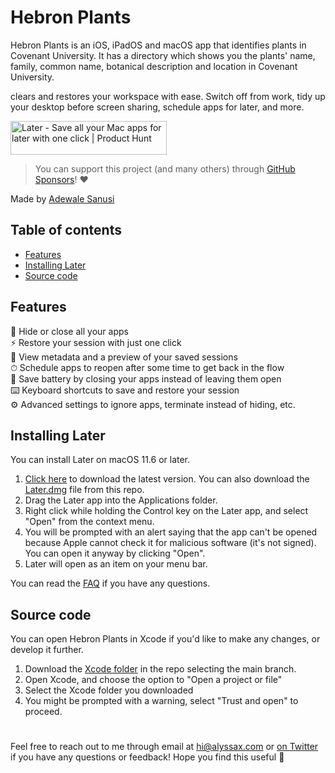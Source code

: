 # Hebron Plants

Hebron Plants is an iOS, iPadOS and macOS app that identifies plants in Covenant University.
It has a directory which shows you the plants' name, family, common name, botanical description and location in Covenant University.


clears and restores your workspace with ease. Switch off from work, tidy up your desktop before screen sharing, schedule apps for later, and more.


<a href="https://www.producthunt.com/posts/later-aa762753-cafe-475e-9acb-d534de9e6adf?utm_source=badge-featured&utm_medium=badge&utm_souce=badge-later&#0045;aa762753&#0045;cafe&#0045;475e&#0045;9acb&#0045;d534de9e6adf" target="_blank"><img src="https://api.producthunt.com/widgets/embed-image/v1/featured.svg?post_id=332569&theme=light" alt="Later - Save&#0032;all&#0032;your&#0032;Mac&#0032;apps&#0032;for&#0032;later&#0032;with&#0032;one&#0032;click | Product Hunt" style="width: 250px; height: 54px;" width="250" height="54" /></a>

> You can support this project (and many others) through [GitHub Sponsors](https://github.com/sponsors/alyssaxuu)! ❤️

Made by [Adewale Sanusi](https://twitter.com/A_4_Ade)

## Table of contents

- [Features](#features)
- [Installing Later](#installing-later)
- [Source code](#source-code)

## Features

👻 Hide or close all your apps<br> ⚡️ Restore your session with just one click<br> 👀 View metadata and a preview of your saved sessions<br> ⏱ Schedule apps to reopen after some time to get back in the flow<br> 🔋 Save battery by closing your apps instead of leaving them open<br> ⌨️ Keyboard shortcuts to save and restore your session<br> ⚙️ Advanced settings to ignore apps, terminate instead of hiding, etc.

## Installing Later
You can install Later on macOS 11.6 or later.
1. [Click here](https://github.com/alyssaxuu/later/raw/master/Later.dmg) to download the latest version. You can also download the [Later.dmg](https://github.com/alyssaxuu/later/blob/master/Later.dmg) file from this repo.
2.  Drag the Later app into the Applications folder.
3.  Right click while holding the Control key on the Later app, and select "Open" from the context menu.
4. You will be prompted with an alert saying that the app can't be opened because Apple cannot check it for malicious software (it's not signed). You can open it anyway by clicking "Open".
5. Later will open as an item on your menu bar.

You can read the [FAQ](https://necessary-duke-5f6.notion.site/FAQ-c1a7231ecf34441e9d3d6944199e4705) if you have any questions.

## Source code
You can open Hebron Plants in Xcode if you'd like to make any changes, or develop it further.
1. Download the [Xcode folder](https://github.com/9T9AD/Hebron-Plants) in the repo selecting the main branch.
2. Open Xcode, and choose the option to "Open a project or file"
3. Select the Xcode folder you downloaded
4. You might be prompted with a warning, select "Trust and open" to proceed.

#

Feel free to reach out to me through email at hi@alyssax.com or [on Twitter](https://twitter.com/alyssaxuu) if you have any questions or feedback! Hope you find this useful 💜
